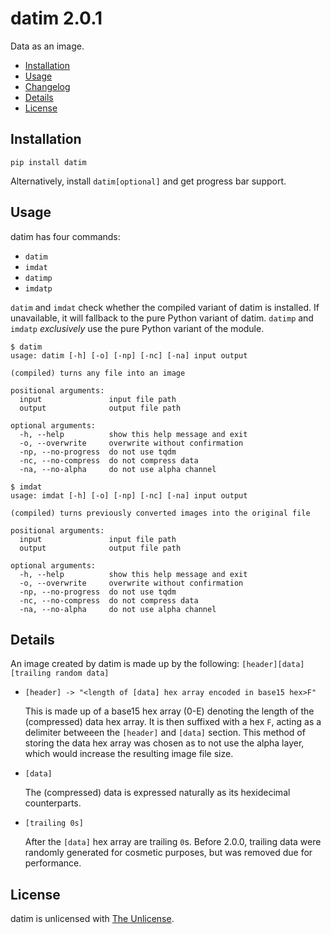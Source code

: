 # datim 2.0.1

Data as an image.

- [Installation](#installation)
- [Usage](#usage)
- [Changelog](CHANGELOG.md)
- [Details](#details)
- [License](#license)

## Installation

```
pip install datim
```

Alternatively, install `datim[optional]` and get progress bar support.

## Usage

datim has four commands:


- `datim`
- `imdat`
- `datimp`
- `imdatp`

`datim` and `imdat` check whether the compiled variant of datim is installed.
If unavailable, it will fallback to the pure Python variant of datim.
`datimp` and `imdatp` _exclusively_ use the pure Python variant of the module.

```
$ datim
usage: datim [-h] [-o] [-np] [-nc] [-na] input output

(compiled) turns any file into an image

positional arguments:
  input               input file path
  output              output file path

optional arguments:
  -h, --help          show this help message and exit
  -o, --overwrite     overwrite without confirmation
  -np, --no-progress  do not use tqdm
  -nc, --no-compress  do not compress data
  -na, --no-alpha     do not use alpha channel
```

```
$ imdat
usage: imdat [-h] [-o] [-np] [-nc] [-na] input output

(compiled) turns previously converted images into the original file

positional arguments:
  input               input file path
  output              output file path

optional arguments:
  -h, --help          show this help message and exit
  -o, --overwrite     overwrite without confirmation
  -np, --no-progress  do not use tqdm
  -nc, --no-compress  do not compress data
  -na, --no-alpha     do not use alpha channel
```

## Details

An image created by datim is made up by the following:
`[header][data][trailing random data]`

- `[header] -> "<length of [data] hex array encoded in base15 hex>F"`

  This is made up of a base15 hex array (0-E) denoting the length of the
  (compressed) data hex array. It is then suffixed with a hex `F`, acting as a
  delimiter betweeen the `[header]` and `[data]` section. This method of
  storing the data hex array was chosen as to not use the alpha layer, which
  would increase the resulting image file size.

- `[data]`

  The (compressed) data is expressed naturally as its hexidecimal counterparts.

- `[trailing 0s]`

  After the `[data]` hex array are trailing `0`s. Before 2.0.0, trailing data
  were randomly generated for cosmetic purposes, but was removed due for
  performance.

## License

datim is unlicensed with [The Unlicense](https://unlicense.org).
